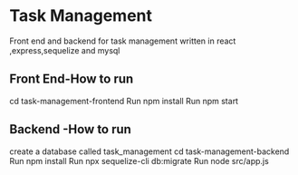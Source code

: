 # Task Management

Front end and backend for task management written in react ,express,sequelize and mysql

## Front End-How to run

cd task-management-frontend
Run npm install
Run npm start

## Backend -How to run

create a database called task_management
cd task-management-backend
Run npm install
Run npx sequelize-cli db:migrate
Run node src/app.js

